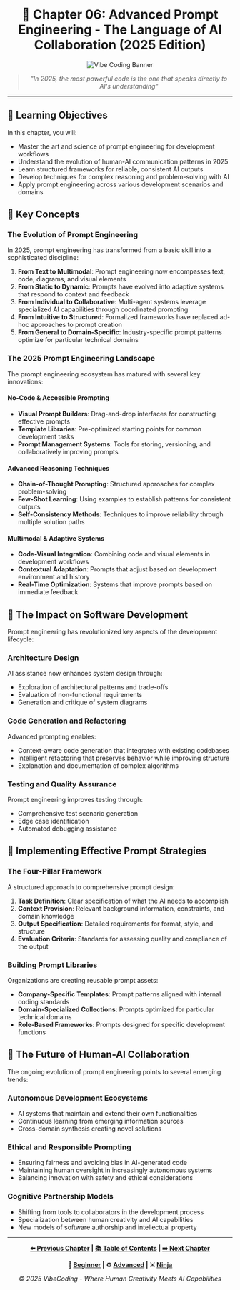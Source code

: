 <div align="center">

# 🧠 Chapter 06: Advanced Prompt Engineering - The Language of AI Collaboration (2025 Edition)

</div>

<div align="center">

![Vibe Coding Banner](https://i.imgur.com/XYZ123.png)

</div>

<div align="center">

> *"In 2025, the most powerful code is the one that speaks directly to AI's understanding"*

</div>

---

## 🎯 Learning Objectives

In this chapter, you will:
- Master the art and science of prompt engineering for development workflows
- Understand the evolution of human-AI communication patterns in 2025
- Learn structured frameworks for reliable, consistent AI outputs
- Develop techniques for complex reasoning and problem-solving with AI
- Apply prompt engineering across various development scenarios and domains

## 🔑 Key Concepts

### The Evolution of Prompt Engineering

In 2025, prompt engineering has transformed from a basic skill into a sophisticated discipline:

1. **From Text to Multimodal**: Prompt engineering now encompasses text, code, diagrams, and visual elements
2. **From Static to Dynamic**: Prompts have evolved into adaptive systems that respond to context and feedback
3. **From Individual to Collaborative**: Multi-agent systems leverage specialized AI capabilities through coordinated prompting
4. **From Intuitive to Structured**: Formalized frameworks have replaced ad-hoc approaches to prompt creation
5. **From General to Domain-Specific**: Industry-specific prompt patterns optimize for particular technical domains

### The 2025 Prompt Engineering Landscape

The prompt engineering ecosystem has matured with several key innovations:

#### No-Code & Accessible Prompting

- **Visual Prompt Builders**: Drag-and-drop interfaces for constructing effective prompts
- **Template Libraries**: Pre-optimized starting points for common development tasks
- **Prompt Management Systems**: Tools for storing, versioning, and collaboratively improving prompts

#### Advanced Reasoning Techniques

- **Chain-of-Thought Prompting**: Structured approaches for complex problem-solving
- **Few-Shot Learning**: Using examples to establish patterns for consistent outputs
- **Self-Consistency Methods**: Techniques to improve reliability through multiple solution paths

#### Multimodal & Adaptive Systems

- **Code-Visual Integration**: Combining code and visual elements in development workflows
- **Contextual Adaptation**: Prompts that adjust based on development environment and history
- **Real-Time Optimization**: Systems that improve prompts based on immediate feedback

## 💫 The Impact on Software Development

Prompt engineering has revolutionized key aspects of the development lifecycle:

### Architecture Design

AI assistance now enhances system design through:
- Exploration of architectural patterns and trade-offs
- Evaluation of non-functional requirements
- Generation and critique of system diagrams

### Code Generation and Refactoring

Advanced prompting enables:
- Context-aware code generation that integrates with existing codebases
- Intelligent refactoring that preserves behavior while improving structure
- Explanation and documentation of complex algorithms

### Testing and Quality Assurance

Prompt engineering improves testing through:
- Comprehensive test scenario generation
- Edge case identification
- Automated debugging assistance

## 🚀 Implementing Effective Prompt Strategies

### The Four-Pillar Framework

A structured approach to comprehensive prompt design:

1. **Task Definition**: Clear specification of what the AI needs to accomplish
2. **Context Provision**: Relevant background information, constraints, and domain knowledge
3. **Output Specification**: Detailed requirements for format, style, and structure
4. **Evaluation Criteria**: Standards for assessing quality and compliance of the output

### Building Prompt Libraries

Organizations are creating reusable prompt assets:

- **Company-Specific Templates**: Prompt patterns aligned with internal coding standards
- **Domain-Specialized Collections**: Prompts optimized for particular technical domains
- **Role-Based Frameworks**: Prompts designed for specific development functions

## 🔮 The Future of Human-AI Collaboration

The ongoing evolution of prompt engineering points to several emerging trends:

### Autonomous Development Ecosystems

- AI systems that maintain and extend their own functionalities
- Continuous learning from emerging information sources
- Cross-domain synthesis creating novel solutions

### Ethical and Responsible Prompting

- Ensuring fairness and avoiding bias in AI-generated code
- Maintaining human oversight in increasingly autonomous systems
- Balancing innovation with safety and ethical considerations

### Cognitive Partnership Models

- Shifting from tools to collaborators in the development process
- Specialization between human creativity and AI capabilities
- New models of software authorship and intellectual property

---

<div align="center">

**[⬅️ Previous Chapter](../Chapter_05/Chapter_05_Main.md) | [📚 Table of Contents](../../README.md) | [➡️ Next Chapter](../Chapter_07/Chapter_07_Main.md)**

</div>

<div align="center">

**🔰 [Beginner](Chapter_06_Beginner.md) | ⚙️ [Advanced](Chapter_06_Advanced.md) | ⚔️ [Ninja](Chapter_06_Ninja.md)**

</div>

<div align="center">

*© 2025 VibeCoding - Where Human Creativity Meets AI Capabilities*

</div>
